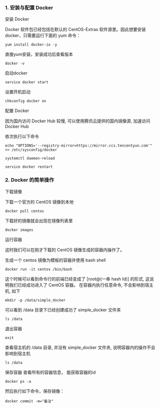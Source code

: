### 1. 安装与配置 Docker
安装 Docker
  
  Docker 软件包已经包括在默认的 CentOS-Extras 软件源里。因此想要安装 docker，只需要运行下面的 yum 命令：
  
  `yum install docker-io -y`
  
  直接yum安装，安装成功后查看版本
  
  `docker -v`
  
  启动docker
  
  `service docker start`
  
  设置开机启动
  
  `chkconfig docker on`
  
  配置 Docker
  
  因为国内访问 Docker Hub 较慢, 可以使用腾讯云提供的国内镜像源, 加速访问 Docker Hub
  
  依次执行以下命令
  
  `echo "OPTIONS='--registry-mirror=https://mirror.ccs.tencentyun.com'" >> /etc/sysconfig/docker`
  
  `systemctl daemon-reload`
  
  `service docker restart`

### 2. Docker 的简单操作
  
  下载镜像
  
  下载一个官方的 CentOS 镜像到本地
  
  `docker pull centos`
  
  下载好的镜像就会出现在镜像列表里
  
  `docker images`

运行容器
  
  这时我们可以在刚才下载的 CentOS 镜像生成的容器内操作了。
  
  生成一个 centos 镜像为模板的容器并使用 bash shell
  
  `docker run -it centos /bin/bash`
  
  这个时候可以看到命令行的前端已经变成了 [root@(一串 hash Id)] 的形式, 这说明我们已经成功进入了 CentOS 容器。
在容器内执行任意命令, 不会影响到宿主机, 如下
  
  `mkdir -p /data/simple_docker`
  
  可以看到 /data 目录下已经创建成功了 simple_docker 文件夹
  
  `ls /data`
  
  退出容器
  
  `exit`
  
  查看宿主机的 /data 目录, 并没有 simple_docker 文件夹, 说明容器内的操作不会影响到宿主机
  
  `ls /data`

保存容器
查看所有的容器信息， 能获取容器的id
  
  `docker ps -a`
  
  然后执行如下命令，保存镜像：
 
 
 `docker commit -m="备注"`
